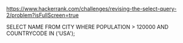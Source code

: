 https://www.hackerrank.com/challenges/revising-the-select-query-2/problem?isFullScreen=true

SELECT NAME FROM CITY WHERE POPULATION > 120000 AND COUNTRYCODE IN ('USA');
